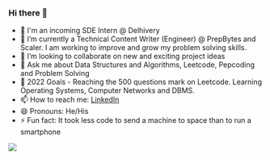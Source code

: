 ### Hi there 👋

- 🤖 I'm an incoming SDE Intern @ Delhivery
- 🌱 I’m currently a Technical Content Writer (Engineer) @ PrepBytes and Scaler. I am working to improve and grow my problem solving skills.  
- 👯 I’m looking to collaborate on new and exciting project ideas
- 💬 Ask me about Data Structures and Algorithms, Leetcode, Pepcoding and Problem Solving
- 🥅 2022 Goals - Reaching the 500 questions mark on Leetcode. Learning Operating Systems, Computer Networks and DBMS.
- 📫 How to reach me: [LinkedIn](https://www.linkedin.com/in/guneet-malhotra-952a0b190/) 
- 😄 Pronouns: He/His
- ⚡ Fun fact: It took less code to send a machine to space than to run a smartphone
<img src="https://github-readme-stats.vercel.app/api?username=Guneet-05&&show_icons=true&title_color=ffffff&icon_color=bb2acf&text_color=daf7dc&bg_color=151515">
